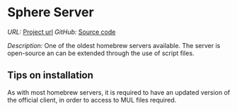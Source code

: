 # Sphere Server

*URL:* [Project url](https://wiki.spherecommunity.net/index.php?title=Main_Page)
*GitHub:* [Source code](https://github.com/Sphereserver/Source)

*Description:* One of the oldest homebrew servers available. The server is open-source an can be extended through 
 the use of script files.

## Tips on installation

As with most homebrew servers, it is required to have an updated version of the official client, in order to access to 
 MUL files required.

